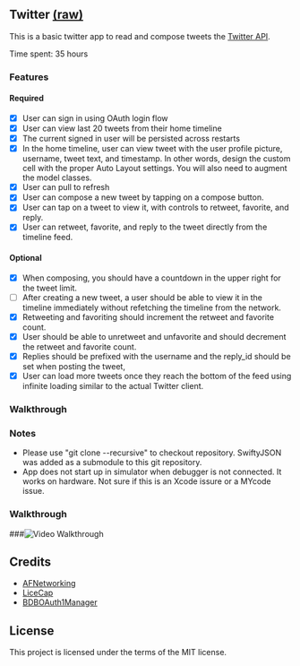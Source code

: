 ## Twitter [(raw)](https://gist.githubusercontent.com/timothy1ee/b9b1860c8ecb4b0b1c18/raw/2adc3f63677d81644e00245cee891eee88907767/gistfile1.md)

This is a basic twitter app to read and compose tweets the [Twitter API](https://apps.twitter.com/).

Time spent: 35 hours 

### Features

#### Required

- [x] User can sign in using OAuth login flow
- [x] User can view last 20 tweets from their home timeline
- [x] The current signed in user will be persisted across restarts
- [x] In the home timeline, user can view tweet with the user profile picture, username, tweet text, and timestamp.  In other words, design the custom cell with the proper Auto Layout settings.  You will also need to augment the model classes.
- [x] User can pull to refresh
- [x] User can compose a new tweet by tapping on a compose button.
- [x] User can tap on a tweet to view it, with controls to retweet, favorite, and reply.
- [x] User can retweet, favorite, and reply to the tweet directly from the timeline feed.

#### Optional

- [x] When composing, you should have a countdown in the upper right for the tweet limit.
- [ ] After creating a new tweet, a user should be able to view it in the timeline immediately without refetching the timeline from the network.
- [x] Retweeting and favoriting should increment the retweet and favorite count.
- [x] User should be able to unretweet and unfavorite and should decrement the retweet and favorite count.
- [x] Replies should be prefixed with the username and the reply_id should be set when posting the tweet,
- [x] User can load more tweets once they reach the bottom of the feed using infinite loading similar to the actual Twitter client.

### Walkthrough

### Notes
- Please use "git clone --recursive" to checkout repository.  SwiftyJSON was added as a submodule to this git repository.
- App does not start up in simulator when debugger is not connected.  It works on hardware. Not sure if this is an Xcode issure or a MYcode issue. 

### Walkthrough

###![Video Walkthrough](151004_Twitter_Walkthrough.gif)

Credits
---------
* [AFNetworking](https://github.com/AFNetworking/AFNetworking)
* [LiceCap](http://www.cockos.com/licecap/)
* [BDBOAuth1Manager](https://github.com/bdbergeron/BDBOAuth1Manager)

License
--------
This project is licensed under the terms of the MIT license.


